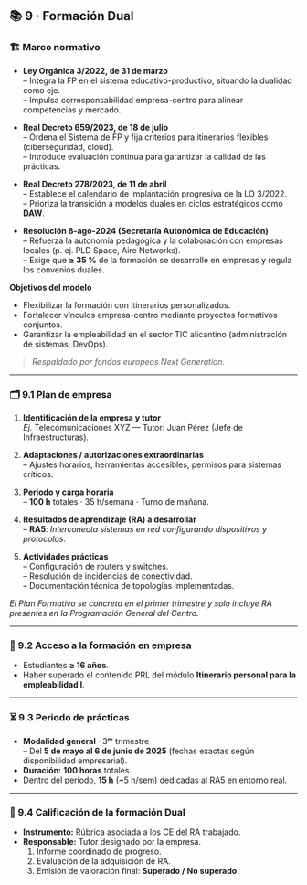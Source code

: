 ## 📚 9 · Formación Dual

### 🏗️ Marco normativo
* **Ley Orgánica 3/2022, de 31 de marzo**  
  – Integra la FP en el sistema educativo-productivo, situando la dualidad como eje.  
  – Impulsa corresponsabilidad empresa-centro para alinear competencias y mercado.

* **Real Decreto 659/2023, de 18 de julio**  
  – Ordena el Sistema de FP y fija criterios para itinerarios flexibles (ciberseguridad, cloud).  
  – Introduce evaluación continua para garantizar la calidad de las prácticas.

* **Real Decreto 278/2023, de 11 de abril**  
  – Establece el calendario de implantación progresiva de la LO 3/2022.  
  – Prioriza la transición a modelos duales en ciclos estratégicos como **DAW**.

* **Resolución 8-ago-2024 (Secretaría Autonómica de Educación)**  
  – Refuerza la autonomía pedagógica y la colaboración con empresas locales (p. ej. PLD Space, Aire Networks).  
  – Exige que **≥ 35 %** de la formación se desarrolle en empresas y regula los convenios duales.

**Objetivos del modelo**  
* Flexibilizar la formación con itinerarios personalizados.  
* Fortalecer vínculos empresa-centro mediante proyectos formativos conjuntos.  
* Garantizar la empleabilidad en el sector TIC alicantino (administración de sistemas, DevOps).  

> *Respaldado por fondos europeos Next Generation.*

---

### 🗂️ 9.1 Plan de empresa
1. **Identificación de la empresa y tutor**  
   *Ej.* Telecomunicaciones XYZ — Tutor: Juan Pérez (Jefe de Infraestructuras).

2. **Adaptaciones / autorizaciones extraordinarias**  
   – Ajustes horarios, herramientas accesibles, permisos para sistemas críticos.

3. **Periodo y carga horaria**  
   – **100 h** totales · 35 h/semana · Turno de mañana.

4. **Resultados de aprendizaje (RA) a desarrollar**  
   – **RA5**: *Interconecta sistemas en red configurando dispositivos y protocolos*.

5. **Actividades prácticas**  
   – Configuración de routers y switches.  
   – Resolución de incidencias de conectividad.  
   – Documentación técnica de topologías implementadas.

*El Plan Formativo se concreta en el primer trimestre y solo incluye RA presentes en la Programación General del Centro.*

---

### 🔑 9.2 Acceso a la formación en empresa
* Estudiantes **≥ 16 años**.  
* Haber superado el contenido PRL del módulo **Itinerario personal para la empleabilidad I**.

---

### ⏳ 9.3 Periodo de prácticas
* **Modalidad general** · 3ᵉʳ trimestre  
  – Del **5 de mayo al 6 de junio de 2025** (fechas exactas según disponibilidad empresarial).  
* **Duración:** **100 horas** totales.  
* Dentro del periodo, **15 h** (~5 h/sem) dedicadas al RA5 en entorno real.

---

### 📝 9.4 Calificación de la formación Dual
* **Instrumento:** Rúbrica asociada a los CE del RA trabajado.  
* **Responsable:** Tutor designado por la empresa.  
  1. Informe coordinado de progreso.  
  2. Evaluación de la adquisición de RA.  
  3. Emisión de valoración final: **Superado / No superado**.
